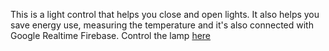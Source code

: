 This is a light control that helps you close and open lights. It also helps you save energy use, measuring the temperature and it's also connected with Google Realtime Firebase. 
Control the lamp [here](Superlightening.com)
